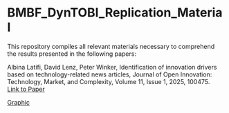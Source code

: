 # BMBF_DynTOBI_Replication_Material

This repository compiles all relevant materials necessary to comprehend the results presented in the following papers:

Albina Latifi, David Lenz, Peter Winker, Identification of innovation drivers based on 
technology-related news articles, Journal of Open Innovation: Technology, Market, and 
Complexity, Volume 11, Issue 1, 2025, 100475.  
[Link to Paper](https://www.sciencedirect.com/science/article/pii/S2199853125000101)

[Graphic](other/project_pipeline.png)



